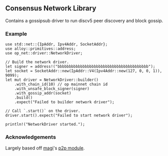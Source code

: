 ## Consensus Network Library

Contains a gossipsub driver to run discv5 peer discovery and block gossip.

### Example

```rust,no_run
use std::net::{IpAddr, Ipv4Addr, SocketAddr};
use alloy::primitives::address;
use op_net::driver::NetworkDriver;

// Build the network driver.
let signer = address!("bbbbbbbbbbbbbbbbbbbbbbbbbbbbbbbbbbbbbbbb");
let socket = SocketAddr::new(IpAddr::V4(Ipv4Addr::new(127, 0, 0, 1)), 9099);
let mut driver = NetworkDriver::builder()
    .with_chain_id(10) // op mainnet chain id
    .with_unsafe_block_signer(signer)
    .with_gossip_addr(socket)
    .build()
    .expect("Failed to builder network driver");

// Call `.start()` on the driver.
driver.start().expect("Failed to start network driver");

println!("NetworkDriver started.");
```

### Acknowledgements

Largely based off [magi](https://github.com/a16z/magi)'s [p2p module](https://github.com/a16z/magi/tree/master/src/network).
